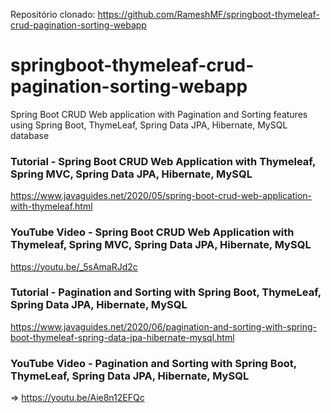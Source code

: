 Repositório clonado: https://github.com/RameshMF/springboot-thymeleaf-crud-pagination-sorting-webapp

# springboot-thymeleaf-crud-pagination-sorting-webapp

Spring Boot CRUD Web application with Pagination and Sorting features using Spring Boot, ThymeLeaf, Spring Data JPA, Hibernate, MySQL database

### Tutorial - Spring Boot CRUD Web Application with Thymeleaf, Spring MVC, Spring Data JPA, Hibernate, MySQL
https://www.javaguides.net/2020/05/spring-boot-crud-web-application-with-thymeleaf.html

### YouTube Video - Spring Boot CRUD Web Application with Thymeleaf, Spring MVC, Spring Data JPA, Hibernate, MySQL
https://youtu.be/_5sAmaRJd2c

### Tutorial - Pagination and Sorting with Spring Boot, ThymeLeaf, Spring Data JPA, Hibernate, MySQL
https://www.javaguides.net/2020/06/pagination-and-sorting-with-spring-boot-thymeleaf-spring-data-jpa-hibernate-mysql.html

### YouTube Video  - Pagination and Sorting with Spring Boot, ThymeLeaf, Spring Data JPA, Hibernate, MySQL
=> https://youtu.be/Aie8n12EFQc

